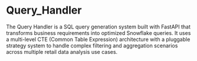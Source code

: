 # Query_Handler
The Query Handler is a SQL query generation system built with FastAPI that transforms business requirements into optimized Snowflake queries. It uses a multi-level CTE (Common Table Expression) architecture with a pluggable strategy system to handle complex filtering and aggregation scenarios across multiple retail data analysis use cases.
